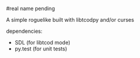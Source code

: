 #real name pending

A simple roguelike built with libtcodpy and/or curses

dependencies:

 - SDL (for libtcod mode)
 - py.test (for unit tests)